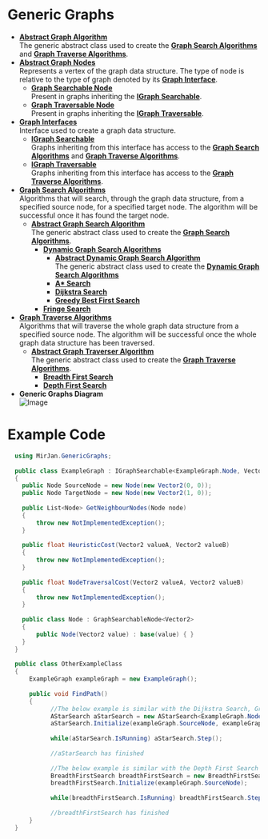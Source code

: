 # Generic Graphs
- [**Abstract Graph Algorithm**](Abstract%20Graph%20Algorithm)
      <br>The generic abstract class used to create the [**Graph Search Algorithms**](Graph%20Search) and [**Graph Traverse Algorithms**](Graph%20Traversal).
- [**Abstract Graph Nodes**](Abstract%20Graph%20Nodes)
<br>Represents a vertex of the graph data structure. The type of node is relative to the type of graph denoted by its [**Graph Interface**](Graph%20Interfaces).
  - [**Graph Searchable Node**](Abstract%20Graph%20Nodes/GraphSearchableNode.cs)
      <br> Present in graphs inheriting the [**IGraph Searchable**](Graph%20Interfaces/IGraphSearchable.cs).
  - [**Graph Traversable Node**](Abstract%20Graph%20Nodes/GraphTraversableNode.cs)
    <br> Present in graphs inheriting the [**IGraph Traversable**](Graph%20Interfaces/IGraphTraversable.cs).
- [**Graph Interfaces**](Graph%20Interfaces)
<br> Interface used to create a graph data structure.
  - [**IGraph Searchable**](Graph%20Interfaces/IGraphSearchable.cs)
    <br> Graphs inheriting from this interface has access to the [**Graph Search Algorithms**](Graph%20Search) and [**Graph Traverse Algorithms**](Graph%20Traversal).
  - [**IGraph Traversable**](Graph%20Interfaces/IGraphTraversable.cs)
    <br> Graphs inheriting from this interface has access to the [**Graph Traverse Algorithms**](Graph%20Traversal).
- [**Graph Search Algorithms**](Graph%20Search)
    <br> Algorithms that will search, through the graph data structure, from a specified source node, for a specified target node. The algorithm will be successful once it has found the target node.
    - [**Abstract Graph Search Algorithm**](Graph%20Search/Abstract%20Graph%20Searcher)
    <br>The generic abstract class used to create the [**Graph Search Algorithms**](Graph%20Search).
      - [**Dynamic Graph Search Algorithms**](Graph%20Search/Dynamic%20Graph%20Searcher%20Algorithms)
        - [**Abstract Dynamic Graph Search Algorithm**](Graph%20Search/Dynamic%20Graph%20Searcher%20Algorithms/Abstract%20Dynamic%20Graph%20Searcher)
        <br>The generic abstract class used to create the [**Dynamic Graph Search Algorithms**](Graph%20Search/Dynamic%20Graph%20Searcher%20Algorithms)
        - [**A\* Search**](Graph%20Search/Dynamic%20Graph%20Searcher%20Algorithms/AStarSearch.cs)
        - [**Dijkstra Search**](Graph%20Search/Dynamic%20Graph%20Searcher%20Algorithms/DijkstraSearch.cs)
        - [**Greedy Best First Search**](Graph%20Search/Dynamic%20Graph%20Searcher%20Algorithms/GreedyBestFirstSearch.cs)
      - [**Fringe Search**](Graph%20Search/FringeSearch.cs)
- [**Graph Traverse Algorithms**](Graph%20Traversal)
    <br> Algorithms that will traverse the whole graph data structure from a specified source node. The algorithm will be successful once the whole graph data structure has been traversed.
    - [**Abstract Graph Traverser Algorithm**](Graph%20Traversal/Abstract%20Graph%20Traverser)
    <br>The generic abstract class used to create the [**Graph Traverse Algorithms**](Graph%20Traversal).
      - [**Breadth First Search**](Graph%20Traversal/BreadthFirstSearch.cs)
      - [**Depth First Search**](Graph%20Traversal/DepthFirstSearch.cs)
- **Generic Graphs Diagram**
<br>![Image](/../main/Resources/Generic%20Graphs%20Overview.PNG)
# Example Code
```cs
  using MirJan.GenericGraphs;
  
  public class ExampleGraph : IGraphSearchable<ExampleGraph.Node, Vector2>
  {
    public Node SourceNode = new Node(new Vector2(0, 0));
    public Node TargetNode = new Node(new Vector2(1, 0));
    
    public List<Node> GetNeighbourNodes(Node node)
    {
        throw new NotImplementedException(); 
    }
    
    public float HeuristicCost(Vector2 valueA, Vector2 valueB)
    {
        throw new NotImplementedException();
    }
    
    public float NodeTraversalCost(Vector2 valueA, Vector2 valueB)
    {
        throw new NotImplementedException();
    }
    
    public class Node : GraphSearchableNode<Vector2>
    {
        public Node(Vector2 value) : base(value) { }
    }
  }
  
  public class OtherExampleClass
  {
      ExampleGraph exampleGraph = new ExampleGraph();
      
      public void FindPath()
      {
            //The below example is similar with the Dijkstra Search, Greedy Best First Search and Fringe Search algorithms
            AStarSearch aStarSearch = new AStarSearch<ExampleGraph.Node, Vector2>(exampleGraph);
            aStarSearch.Initialize(exampleGraph.SourceNode, exampleGraph.TargetNode);
            
            while(aStarSearch.IsRunning) aStarSearch.Step();
            
            //aStarSearch has finished
            
            //The below example is similar with the Depth First Search algorithm
            BreadthFirstSearch breadthFirstSearch = new BreadthFirstSearch<ExampleGraph.Node, Vector2>(exampleGraph);
            breadthFirstSearch.Initialize(exampleGraph.SourceNode);
            
            while(breadthFirstSearch.IsRunning) breadthFirstSearch.Step();
            
            //breadthFirstSearch has finished
      }
  }
  ```
